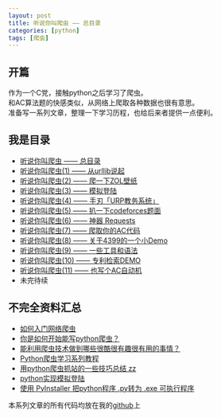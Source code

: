```yaml
---
layout: post
title: 听说你叫爬虫 —— 总目录
categories: [python]
tags: [爬虫]
---
```


## 开篇

作为一个C党，接触python之后学习了爬虫。  
和AC算法题的快感类似，从网络上爬取各种数据也很有意思。  
准备写一系列文章，整理一下学习历程，也给后来者提供一点便利。  


## 我是目录

- [听说你叫爬虫 —— 总目录][1]
- [听说你叫爬虫(1) —— 从urllib说起][2]
- [听说你叫爬虫(2) —— 爬一下ZOL壁纸][3]
- [听说你叫爬虫(3) —— 模拟登陆][4]
- [听说你叫爬虫(4) —— 手刃「URP教务系统」][5]
- [听说你叫爬虫(5) —— 扒一下codeforces题面][6]
- [听说你叫爬虫(6) —— 神器 Requests][7]
- [听说你叫爬虫(7) —— 爬取你的AC代码][8]
- [听说你叫爬虫(8) —— 关于4399的一个小Demo][9]
- [听说你叫爬虫(9) —— 一些工具和语法][10]
- [听说你叫爬虫(10) —— 专利检索DEMO][11]
- [听说你叫爬虫(11) —— 也写个AC自动机][12]
- 未完待续



## 不完全资料汇总

- [如何入门网络爬虫][13]  
- [你是如何开始能写python爬虫？][14]  
- [能利用爬虫技术做到哪些很酷很有趣很有用的事情？][15]   
- [Python爬虫学习系列教程][16]   
- [用python爬虫抓站的一些技巧总结 zz][17]  
- [python实现模拟登陆][18]  
- [使用 PyInstaller 把python程序 .py转为 .exe 可执行程序][19]  


本系列文章的所有代码均放在我的[github][20]上


  [1]: https://bigballon.github.io/posts/python_crawler-01.html
  [2]: https://bigballon.github.io/posts/python_crawler-02.html
  [3]: https://bigballon.github.io/posts/python_crawler-03.html
  [4]: https://bigballon.github.io/posts/python_crawler-04.html
  [5]: https://bigballon.github.io/posts/python_crawler-05.html
  [6]: https://bigballon.github.io/posts/python_crawler-06.html
  [7]: https://bigballon.github.io/posts/python_crawler-07.html
  [8]: https://bigballon.github.io/posts/python_crawler-08.html
  [9]: https://bigballon.github.io/posts/python_crawler-09.html
  [10]: https://bigballon.github.io/posts/python_crawler-10.html
  [11]: https://bigballon.github.io/posts/python_crawler-11.html
  [12]: https://bigballon.github.io/posts/python_crawler-12.html
  [13]: https://www.zhihu.com/question/20899988
  [14]: https://www.zhihu.com/question/21358581
  [15]: https://www.zhihu.com/question/27621722
  [16]: http://cuiqingcai.com/1052.html
  [17]: http://www.pythonclub.org/python-network-application/observer-spider
  [18]: http://www.blogjava.net/hongqiang/archive/2012/08/01/384552.html
  [19]: http://blog.csdn.net/daniel_ustc/article/details/15501385
  [20]: https://github.com/BIGBALLON/crawler_demo